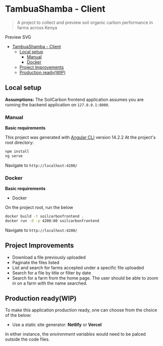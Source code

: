 # TambuaShamba - Client

> A project to collect and preview soil organic carbon performance in farms across Kenya 

Preview SVG

- [TambuaShamba - Client](#tambuashamba---client)
  - [Local setup](#local-setup)
    - [Manual](#manual)
    - [Docker](#docker)
  - [Project Improvements](#project-improvements)
  - [Production ready(WIP)](#production-readywip)

## Local setup

**Assumptions:**
The SoilCarbon frontend application assumes you are running the backend
application on `127.0.0.1:8000`.

### Manual

**Basic requirements**

This project was generated with [Angular CLI](https://github.com/angular/angular-cli) version 14.2.2
At the project's root directory:

```bash
npm install
ng serve
```

Navigate to `http://localhost:4200/`

### Docker

**Basic requirements**

- Docker

On the project root, run the below

```bash
docker build -t soilcarbonfrontend .
docker run -d -p 4200:80 soilcarbonfrontend
```

Navigate to `http://localhost:4200/`

## Project Improvements

- Download a file previously uploaded
- Paginate the files listed
- List and search for farms accepted under a specific file uploaded
- Search for a file by title or filter by date
- Search for a farm from the home page. The user should be able to zoom in on a farm with the name searched.

## Production ready(WIP)

To make this application production ready, one can choose from the choice of the below:

- Use a static site generator: **Netlify** or **Vercel**

In either instance, the _environment variables_ would need to be palced outside the code
files.
